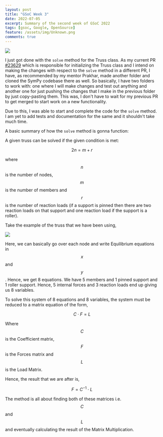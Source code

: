 ```yaml
---
layout: post
title: "GSoC Week 3"
date: 2022-07-05
excerpt: Summary of the second week of GSoC 2022
tags: [gsoc, Google, OpenSource]
feature: /assets/img/Unknown.png
comments: true
---
```


<img src="{{site.baseurl}}/assets/img/Sympy.png">

I just got done with the `solve` method for the Truss class. As my current PR [#23629](https://github.com/sympy/sympy/pull/23629) which is responsible for initializing the Truss class and I intend on making the changes with respect to the `solve` method in  a different PR, I have, as recommended by my mentor Prakhar, made another folder and cloned the SymPy codebase there as well. So basically, I have two folders to work with: one where I will make changes and test out anything and another one for just pushing the changes that I make in the previous folder by just copy-pasting them. This was, I don't have to wait for my previous PR to get merged to start work on a new functionality. 

Due to this, I was able to start and complete the code for the `solve` method. I am yet to add tests and documentation for the same and it shouldn't take much time. 

A basic summary of how the `solve` method is gonna function:

A given truss can be solved if the given condition is met:

$$2n = m + r$$

where $$n$$ is the number of nodes, $$m$$ is the number of members and $$r$$ is the number of reaction loads (if a support is pinned then there are two reaction loads on that support and one reaction load if the support is a roller). 

Take the example of the truss that we have been using,

<img src="{{site.baseurl}}/assets/img/truss_example.png">

Here, we can basically go over each node and write Equilibrium equations in $$x$$ and $$y$$. Hence, we get 8 equations. We have 5 members and 1 pinned support and 1 roller support. Hence, 5 internal forces and 3 reaction loads end up giving us 8 variables. 

To solve this system of 8 equations and 8 variables, the system must be reduced to a matrix equation of the form,

$$C \cdot F = L$$

Where $$C$$ is the Coefficient matrix, $$F$$ is the Forces matrix and $$L$$ is the Load Matrix.

Hence, the result that we are after is, 

$$F = C^{-1} \cdot L$$

The method is all about finding both of these matrices i.e. $$C$$ and $$L$$ and eventually calculating the result of the Matrix Multiplication.

